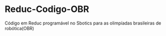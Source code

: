 # Reduc-Codigo-OBR
Código em Reduc programável no Sbotics para as olimpíadas brasileiras de robótica(OBR)
